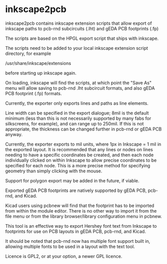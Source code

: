 # inkscape2pcb
inkscape2pcb contains inkscape extension scripts that allow export of inkscape paths to pcb-rnd subcircuits (.lht) and gEDA PCB footprints (.fp)

The scripts are based on the HPGL export script that ships with inkscape.

The scripts need to be added to your local inkscape extension script directory, for example

/usr/share/inkscape/extensions

before starting up inkscape again.

On loading, inkscape will find the scripts, at which point the "Save As" menu will allow saving to pcb-rnd .lht subcircuit formats, and also gEDA PCB footprint (.fp) formats.

Currently, the exporter only exports lines and paths as line elements.

Line width can be specified in the export dialogue; 8mil is the default minimum (less than this is not necessarily supported by many fabs for silkscreens, for example), and can range up to 250mil. If this is not appropriate, the thickness can be changed further in pcb-rnd or gEDA PCB anyway. 

Currently, the exporter exports to mil units, where 1px in Inkscape = 1 mil in the exported layout. It is recommended that any lines or nodes on lines needing to have a specific coordinates be created, and then each node individually clicked on within Inkscape to allow precise coordinates to be specified for each node. This is a more precise method for specifying geometry than simply clicking with the mouse.

Support for polygon export may be added in the future, if viable.

Exported gEDA PCB footprints are natively supported by gEDA PCB, pcb-rnd, and Kicad.

Kicad users using pcbnew will find that the footprint has to be imported from within the module editor. There is no other way to import it from the file menu or from the library browser/library configuration menu in pcbnew.

This tool is an effective way to export Hershey font text from Inkscape to footprints for use on PCB layouts in gEDA PCB, pcb-rnd, and Kicad.

It should be noted that pcb-rnd now has multiple font support built in, allowing multiple fonts to be used in a layout with the text tool.

Licence is GPL2, or at your option, a newer GPL licence.
